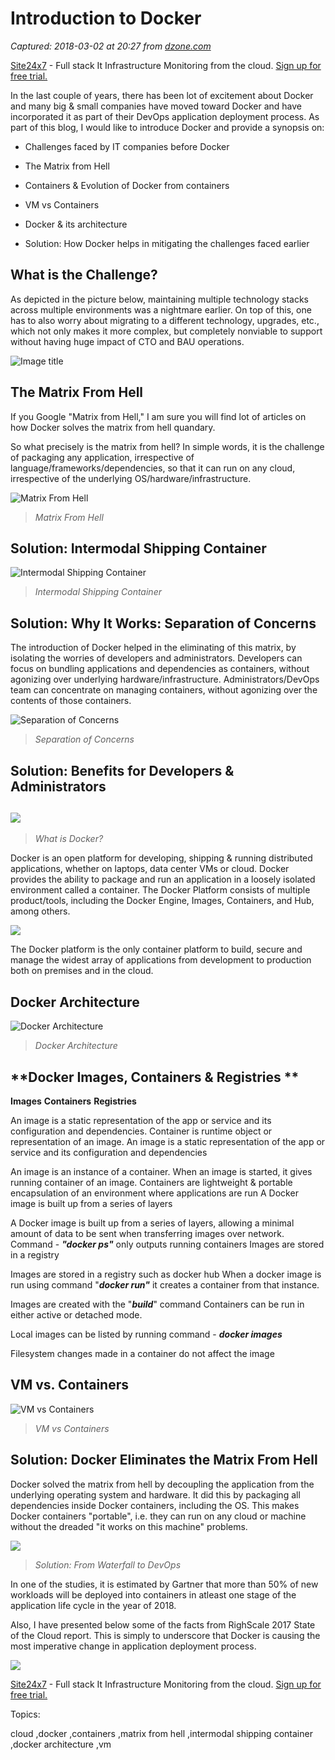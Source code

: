 # Introduction to Docker

_Captured: 2018-03-02 at 20:27 from [dzone.com](https://dzone.com/articles/introduction-to-docker-1?edition=365216&utm_source=Daily%20Digest&utm_medium=email&utm_campaign=Daily%20Digest%202018-03-02)_

[Site24x7](https://dzone.com/go?i=227232&u=https%3A%2F%2Fwww.site24x7.com%2Ffeatures.html%3Futm_source%3DDzone-text%26utm_medium%3Dthirdparty) \- Full stack It Infrastructure Monitoring from the cloud. [Sign up for free trial.](https://dzone.com/go?i=227232&u=https%3A%2F%2Fwww.site24x7.com%2Ffeatures.html%3Futm_source%3DDzone-text%26utm_medium%3Dthirdparty)

In the last couple of years, there has been lot of excitement about Docker and many big & small companies have moved toward Docker and have incorporated it as part of their DevOps application deployment process. As part of this blog, I would like to introduce Docker and provide a synopsis on:

  * Challenges faced by IT companies before Docker

  * The Matrix from Hell

  * Containers & Evolution of Docker from containers

  * VM vs Containers

  * Docker & its architecture

  * Solution: How Docker helps in mitigating the challenges faced earlier

## **What is the Challenge?**

As depicted in the picture below, maintaining multiple technology stacks across multiple environments was a nightmare earlier. On top of this, one has to also worry about migrating to a different technology, upgrades, etc., which not only makes it more complex, but completely nonviable to support without having huge impact of CTO and BAU operations.

![Image title](https://crunchytechbytz.files.wordpress.com/2018/01/whatisthechallenge.jpg?w=825)

## **The Matrix From Hell**

If you Google "Matrix from Hell," I am sure you will find lot of articles on how Docker solves the matrix from hell quandary.

So what precisely is the matrix from hell? In simple words, it is the challenge of packaging any application, irrespective of language/frameworks/dependencies, so that it can run on any cloud, irrespective of the underlying OS/hardware/infrastructure.

![Matrix From Hell](https://crunchytechbytz.files.wordpress.com/2018/01/matrixfromhell.jpg?w=825)

> _Matrix From Hell_

## **Solution: Intermodal Shipping Container**

![Intermodal Shipping Container](https://crunchytechbytz.files.wordpress.com/2018/01/sjippingcontainer.jpg?w=825)

> _Intermodal Shipping Container_

## **Solution: Why It Works: Separation of Concerns**

The introduction of Docker helped in the eliminating of this matrix, by isolating the worries of developers and administrators. Developers can focus on bundling applications and dependencies as containers, without agonizing over underlying hardware/infrastructure. Administrators/DevOps team can concentrate on managing containers, without agonizing over the contents of those containers.

![Separation of Concerns](https://crunchytechbytz.files.wordpress.com/2018/01/separationofconcerns.jpg?w=825)

> _Separation of Concerns_

## **Solution: Benefits for Developers & Administrators**

## ![](https://crunchytechbytz.files.wordpress.com/2018/01/benfits.jpg?w=825)

> _What is Docker?_

Docker is an open platform for developing, shipping & running distributed applications, whether on laptops, data center VMs or cloud. Docker provides the ability to package and run an application in a loosely isolated environment called a container. The Docker Platform consists of multiple product/tools, including the Docker Engine, Images, Containers, and Hub, among others.

![](https://crunchytechbytz.files.wordpress.com/2018/01/docker.jpg?w=825)

The Docker platform is the only container platform to build, secure and manage the widest array of applications from development to production both on premises and in the cloud.

## **Docker Architecture**

![Docker Architecture](https://crunchytechbytz.files.wordpress.com/2018/01/dockerarchitecture.jpg?w=825)

> _Docker Architecture_

## **Docker Images, Containers & Registries **

**Images**
**Containers**
**Registries**

An image is a static representation of the app or service and its configuration and dependencies.
Container is runtime object or representation of an image.
An image is a static representation of the app or service and its configuration and dependencies

An image is an instance of a container. When an image is started, it gives running container of an image.
Containers are lightweight & portable encapsulation of an environment where applications are run
A Docker image is built up from a series of layers 

A Docker image is built up from a series of layers, allowing a minimal amount of data to be sent when transferring images over network.
Command - **_"docker ps"_** only outputs running containers
Images are stored in a registry 

Images are stored in a registry such as docker hub
When a docker image is run using command "**_docker run"_** it creates a container from that instance.

Images are created with the "**_build_**" command
Containers can be run in either active or detached mode.

Local images can be listed by running command - **_docker images_**

Filesystem changes made in a container do not affect the image

## **VM vs. Containers**

![VM vs Containers](https://crunchytechbytz.files.wordpress.com/2018/01/vmvscontainers.jpg?w=825)

> _VM vs Containers_

## **Solution: Docker Eliminates the Matrix From Hell**

Docker solved the matrix from hell by decoupling the application from the underlying operating system and hardware. It did this by packaging all dependencies inside Docker containers, including the OS. This makes Docker containers "portable", i.e. they can run on any cloud or machine without the dreaded "it works on this machine" problems.

![](https://crunchytechbytz.files.wordpress.com/2018/01/solution-matrixfromhell1.png?w=825)

> _Solution: From Waterfall to DevOps_

In one of the studies, it is estimated by Gartner that more than 50% of new workloads will be deployed into containers in atleast one stage of the application life cycle in the year of 2018.

Also, I have presented below some of the facts from RighScale 2017 State of the Cloud report. This is simply to underscore that Docker is causing the most imperative change in application deployment process.

![](https://crunchytechbytz.files.wordpress.com/2018/01/rightscale.jpg?w=825)

[Site24x7](https://dzone.com/go?i=227233&u=https%3A%2F%2Fwww.site24x7.com%2Ffeatures.html%3Futm_source%3DDzone-text%26utm_medium%3Dthirdparty) \- Full stack It Infrastructure Monitoring from the cloud. [Sign up for free trial.](https://dzone.com/go?i=227233&u=https%3A%2F%2Fwww.site24x7.com%2Ffeatures.html%3Futm_source%3DDzone-text%26utm_medium%3Dthirdparty)

Topics:

cloud ,docker ,containers ,matrix from hell ,intermodal shipping container ,docker architecture ,vm
